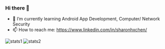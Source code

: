 ### Hi there 👋

<!--
**sharon-chx/sharon-chx** is a ✨ _special_ ✨ repository because its `README.md` (this file) appears on your GitHub profile.

Here are some ideas to get you started:

- 🔭 I’m currently working on learning as much as I can

- 👯 I’m looking to collaborate on ...
- 🤔 I’m looking for help with ...
- 💬 Ask me about ...

- 😄 Pronouns: She/ Her
- ⚡ Fun fact: ...
-->

- 🌱 I’m currently learning Android App Development, Computer/ Network Security
- 📫 How to reach me: https://www.linkedin.com/in/sharonhxchen/

![stats1](https://github-readme-stats.vercel.app/api?username=sharon-chx&show_icons=true&theme=nightowl)
![stats2](https://user-images.githubusercontent.com/69126372/228988192-05fe80b2-1bb4-4318-8edd-4765ada11943.svg)

